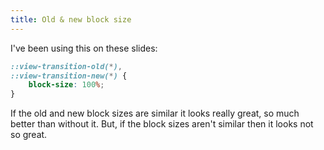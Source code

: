 ```yaml
---
title: Old & new block size
---
```


I've been using this on these slides:

```css
::view-transition-old(*),
::view-transition-new(*) {
	block-size: 100%;
}
```

If the old and new block sizes are similar it looks really great, so much better than without it.
But, if the block sizes aren't similar then it looks not so great.

